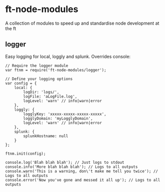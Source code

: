 ft-node-modules
============

A collection of modules to speed up and standardise node development at the ft

logger
----
Easy logging for local, loggly and splunk. Overrides console:

    // Require the logger module
    var ftnm = require('ft-node-modules/logger');
    
    // Define your logging options
    var config = {
        local: {
            logDir: 'logs/',
            logFile: 'aLogFile.log',
            logLevel: 'warn' // info|warn|error
        },
        loggly: {
            logglyKey: 'xxxxx-xxxxx-xxxxx-xxxxx',
            logglyDomain: 'myLogglyDomain',
            logLevel: 'warn' // info|warn|error
        },
        splunk: {
            splunkHostname: null
        }
    };
    
    ftnm.init(config);
    
    console.log('Blah blah blah'); // Just logs to stdout
    console.info('More blah blah blah'); // Logs to all outputs
    console.warn('This is a warning, don\'t make me tell you twice'); // Logs to all outputs
    console.error('Now you've gone and messed it all up'); // Logs to all outputs